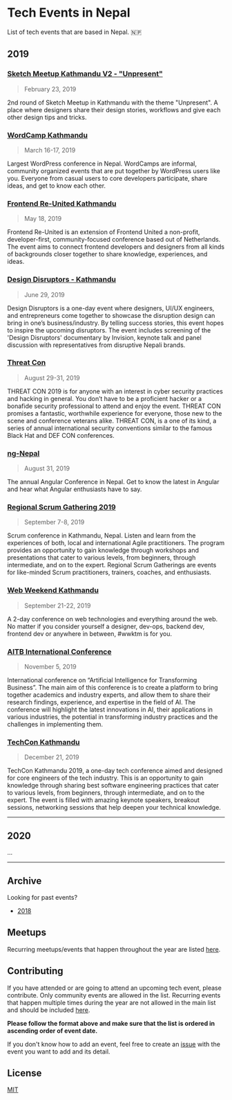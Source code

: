 # Tech Events in Nepal

List of tech events that are based in Nepal. :nepal:

## 2019

### [Sketch Meetup Kathmandu V2 - "Unpresent"](https://www.meetup.com/Sketch-Design-Kathmandu/events/257676901/)

> February 23, 2019

2nd round of Sketch Meetup in Kathmandu with the theme "Unpresent". A place where designers share their design stories, workflows and give each other design tips and tricks.

### [WordCamp Kathmandu](https://2019.kathmandu.wordcamp.org/)

> March 16-17, 2019

Largest WordPress conference in Nepal. WordCamps are informal, community organized events that are put together by WordPress users like you. Everyone from casual users to core developers participate, share ideas, and get to know each other.

### [Frontend Re-United Kathmandu](https://www.frontendunited.org/re-united/kathmandu)

> May 18, 2019

Frontend Re-United is an extension of Frontend United a non-profit, developer-first, community-focused conference based out of Netherlands. The event aims to connect frontend developers and designers from all kinds of backgrounds closer together to share knowledge, experiences, and ideas.

### [Design Disruptors - Kathmandu](https://www.facebook.com/events/395866464363841/)

> June 29, 2019

Design Disruptors is a one-day event where designers, UI/UX engineers, and entrepreneurs come together to showcase the disruption design can bring in one’s business/industry. By telling success stories, this event hopes to inspire the upcoming disruptors. The event includes screening of the 'Design Disruptors' documentary by Invision, keynote talk and panel discussion with representatives from disruptive Nepali brands.

### [Threat Con](https://threatcon.io/)

> August 29-31, 2019

THREAT CON 2019 is for anyone with an interest in cyber security practices and hacking in general. You don’t have to be a proficient hacker or a bonafide security professional to attend and enjoy the event. THREAT CON promises a fantastic, worthwhile experience for everyone, those new to the scene and conference veterans alike. THREAT CON, is a one of its kind, a series of annual international security conventions similar to the famous Black Hat and DEF CON conferences.

### [ng-Nepal](https://www.ngnepal.com/)

> August 31, 2019

The annual Angular Conference in Nepal. Get to know the latest in Angular and hear what Angular enthusiasts have to say.

### [Regional Scrum Gathering 2019](https://agilenepal.org/regional-scrum-gathering-2019/)

> September 7-8, 2019

Scrum conference in Kathmandu, Nepal. Listen and learn from the experiences of both, local and international Agile practitioners. The program provides an opportunity to gain knowledge through workshops and presentations that cater to various levels, from beginners, through intermediate, and on to the expert. Regional Scrum Gatherings are events for like-minded Scrum practitioners, trainers, coaches, and enthusiasts.

### [Web Weekend Kathmandu](https://2019.wwktm.co)

> September 21-22, 2019

A 2-day conference on web technologies and everything around the web. No matter if you consider yourself a designer, dev-ops, backend dev, frontend dev or anywhere in between, #wwktm is for you.

### [AITB International Conference](https://aitb.tbc.edu.np/)

> November 5, 2019

International conference on “Artificial Intelligence for Transforming Business”. The main aim of this conference is to create a platform to bring together academics and industry experts, and allow them to share their research findings, experience, and expertise in the field of AI. The conference will highlight the latest innovations in AI, their applications in various industries, the potential in transforming industry practices and the challenges in implementing them.

### [TechCon Kathmandu](https://agilenepal.org/techcon-kathmandu-2019/)

> December 21, 2019

TechCon Kathmandu 2019, a one-day tech conference aimed and designed for core engineers of the tech industry. This is an opportunity to gain knowledge through sharing best software engineering practices that cater to various levels, from beginners, through intermediate, and on to the expert. The event is filled with amazing keynote speakers, breakout sessions, networking sessions that help deepen your technical knowledge.

---

## 2020

...

---

## Archive

Looking for past events?

- [2018](archive/2018.md)

## Meetups

Recurring meetups/events that happen throughout the year are listed [here](meetup/README.md).

## Contributing

If you have attended or are going to attend an upcoming tech event, please contribute. Only community events are allowed in the list. Recurring events that happen multiple times during the year are not allowed in the main list and should be included [here](meetup/README.md).

**Please follow the format above and make sure that the list is ordered in ascending order of event date.**

If you don't know how to add an event, feel free to create an [issue](https://github.com/mesaugat/tech-events-in-nepal/issues) with the event you want to add and its detail.

## License

[MIT](LICENSE)
